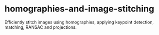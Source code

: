 # homographies-and-image-stitching
Efficiently stitch images using homographies, applying keypoint detection, matching, RANSAC and projections.

